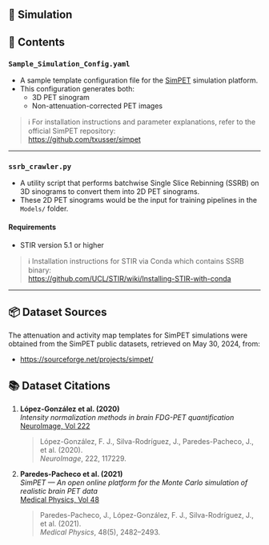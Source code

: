 ## 🧪 Simulation

## 📂 Contents

### `Sample_Simulation_Config.yaml`

- A sample template configuration file for the [SimPET](https://github.com/txusser/simpet) simulation platform.
- This configuration generates both:
  - 3D PET sinogram
  - Non-attenuation-corrected PET images

> ℹ️ For installation instructions and parameter explanations, refer to the official SimPET repository:  
> https://github.com/txusser/simpet

---

### `ssrb_crawler.py`

- A utility script that performs batchwise Single Slice Rebinning (SSRB) on 3D sinograms to convert them into 2D PET sinograms.
- These 2D PET sinograms would be the input for training pipelines in the `Models/` folder.

#### Requirements
- STIR version 5.1 or higher 

> ℹ️ Installation instructions for STIR via Conda which contains SSRB binary:  
> https://github.com/UCL/STIR/wiki/Installing-STIR-with-conda

---

## 📦 Dataset Sources

The attenuation and activity map templates for SimPET simulations were obtained from the SimPET public datasets, retrieved on May 30, 2024, from:

- https://sourceforge.net/projects/simpet/

## 📚 Dataset Citations

1. **López-González et al. (2020)**  
   *Intensity normalization methods in brain FDG-PET quantification*  
   [NeuroImage, Vol 222](https://doi.org/10.1016/j.neuroimage.2020.117229)

   > López-González, F. J., Silva-Rodríguez, J., Paredes-Pacheco, J., et al. (2020).  
   > *NeuroImage*, 222, 117229.

2. **Paredes-Pacheco et al. (2021)**  
   *SimPET — An open online platform for the Monte Carlo simulation of realistic brain PET data*  
   [Medical Physics, Vol 48](https://doi.org/10.1002/mp.14838)

   > Paredes-Pacheco, J., López-González, F. J., Silva-Rodríguez, J., et al. (2021).  
   > *Medical Physics*, 48(5), 2482–2493.

